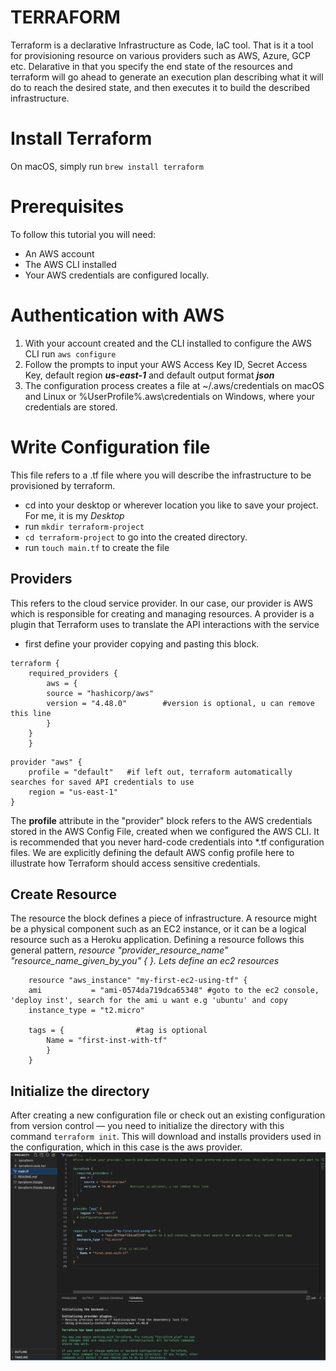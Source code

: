# TERRAFORM

Terraform is a declarative Infrastructure as Code, IaC tool. That is it a tool for provisioning resource on various providers such as AWS, Azure, GCP etc. Delarative in that you specify the end state of the resources and terraform will go ahead to generate an execution plan describing what it will do to reach the desired state, and then executes it to build the described infrastructure.

# Install Terraform
On macOS, simply run `brew install terraform`

# Prerequisites
To follow this tutorial you will need:
- An AWS account
- The AWS CLI installed
- Your AWS credentials are configured locally.

# Authentication with AWS
1. With your account created and the CLI installed to configure the AWS CLI run `aws configure`
2. Follow the prompts to input your AWS Access Key ID, Secret Access Key, default region ***us-east-1*** and default output format ***json***
3. The configuration process creates a file at ~/.aws/credentials on macOS and Linux or %UserProfile%\.aws\credentials on Windows, where your credentials are stored.

# Write Configuration file
This file refers to a .tf file where you will describe the infrastructure to be provisioned by terraform.
- cd into your desktop or wherever location you like to save your project. For me, it is my *Desktop*
- run `mkdir terraform-project`
- `cd terraform-project` to go into the created directory.
- run `touch main.tf` to create the file

## Providers
This refers to the cloud service provider. In our case, our provider is AWS which is responsible for creating and managing resources.
A provider is a plugin that Terraform uses to translate the API interactions with the service
- first define your provider copying and pasting this block.
```
terraform {
    required_providers {
        aws = {
        source = "hashicorp/aws"
        version = "4.48.0"        #version is optional, u can remove this line
        }
    }
    }
```
```
provider "aws" {
    profile = "default"   #if left out, terraform automatically searches for saved API credentials to use
    region = "us-east-1"
}
```
The **profile** attribute in the "provider" block refers to the AWS credentials stored in the AWS Config File, created when we configured the AWS CLI. It is recommended that you never hard-code credentials into *.tf configuration files. We are explicitly defining the default AWS config profile here to illustrate how Terraform should access sensitive credentials.

## Create Resource
The resource the block defines a piece of infrastructure. A resource might be a physical component such as an EC2 instance, or it can be a logical resource such as a Heroku application. Defining a resource follows this general pattern, *resource "provider_resource_name" "resource_name_given_by_you" { }. Lets define an ec2 resources*
```
    resource "aws_instance" "my-first-ec2-using-tf" {
    ami           = "ami-0574da719dca65348" #goto to the ec2 console, 'deploy inst', search for the ami u want e.g 'ubuntu' and copy
    instance_type = "t2.micro"

    tags = {                #tag is optional
        Name = "first-inst-with-tf"
        }
    }
```

## Initialize the directory
After creating a new configuration file or check out an existing configuration from version control — you need to initialize the directory with this command `terraform init`. This will download and installs providers used in the configuration, which in this case is the aws provider.
![initialize](./images/terra-init.png)